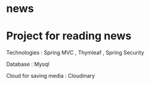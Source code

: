# news
<h1>Project for reading news</h1>
<p>Technologies : Spring MVC , Thymleaf , Spring Security</p>
<p>Database : Mysql</p>
<p>Cloud for saving media : Cloudinary</p>
